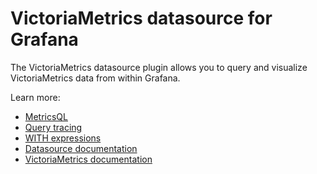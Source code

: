# VictoriaMetrics datasource for Grafana
The VictoriaMetrics datasource plugin allows you to query and visualize VictoriaMetrics data from within Grafana.

Learn more:
- [MetricsQL](https://docs.victoriametrics.com/MetricsQL.html)
- [Query tracing](https://docs.victoriametrics.com/Single-server-VictoriaMetrics.html#query-tracing)
- [WITH expressions](https://github.com/VictoriaMetrics/grafana-datasource#how-to-use-with-templates)
- [Datasource documentation](https://github.com/VictoriaMetrics/grafana-datasource#victoriametrics-data-source-for-grafana)
- [VictoriaMetrics documentation](https://docs.victoriametrics.com/)


